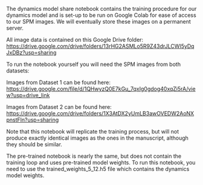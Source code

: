 The dynamics model share notebook contains the training procedure for our dynamics model and is set-up to be run on Google Colab for ease of access to our SPM images. We will eventually store these images on a permanent server.

All image data is contained on this Google Drive folder: https://drive.google.com/drive/folders/13rHG2ASMLo5R9Z43drJLCWI5yDqJxDBz?usp=sharing

To run the notebook yourself you will need the SPM images from both datasets: 

Images from Dataset 1 can be found here: https://drive.google.com/file/d/1QHwyzQ0E7kGu_7qxIg0gdog40xqZi5rA/view?usp=drive_link

Images from Dataset 2 can be found here: https://drive.google.com/drive/folders/1X3AtDX2yUmLB3awOVEDW2AoNXpnstFln?usp=sharing

Note that this notebook will replicate the training process, but will not produce exactly identical images as the ones in the manuscript, although they should be similar. 

The pre-trained notebook is nearly the same, but does not contain the training loop and uses pre-trained model weights. To run this notebook, you need to use the trained_weights_5_12.h5 file which contains the dynamics model weights.
